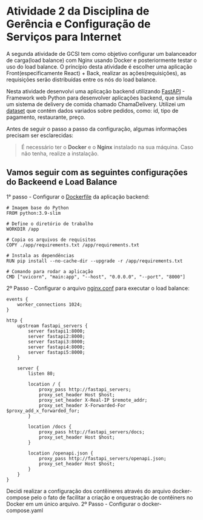 # Atividade 2 da Disciplina de Gerência e Configuração de Serviços para Internet 
A segunda atividade de GCSI tem como objetivo configurar um balanceador de carga(load balance) com Nginx usando Docker e posteriormente testar o uso do load balance. O princípio desta atividade é escolher uma aplicação Front(especificamente React) + Back, realizar as ações(requisições), as requisições serão distribuídas entre os nós do load balance. 

Nesta atividade desenvolvi uma aplicação backend utilizando [FastAPI](https://fastapi.tiangolo.com/) - Framework web Python para desenvolver aplicações backend, que simula um sistema de delivery de comida chamado ChamaDelivery. Utilizei um [dataset](/app/pedidos_delivery.json) que contém dados variados sobre pedidos, como: id, tipo de pagamento, restaurante, preço. 

Antes de seguir o passo a passo da configuração, algumas informações precisam ser esclarecidas: 
> É necessário ter o **Docker** e o **Nginx** instalado na sua máquina. Caso não tenha, realize a instalação. 

## Vamos seguir com as seguintes configurações do Backeend e Load Balance

1° passo - Configurar o [Dockerfile](/Dockerfile) da aplicação backend:
```
# Imagem base do Python
FROM python:3.9-slim

# Define o diretório de trabalho
WORKDIR /app

# Copia os arquivos de requisitos
COPY ./app/requirements.txt /app/requirements.txt

# Instala as dependências
RUN pip install --no-cache-dir --upgrade -r /app/requirements.txt

# Comando para rodar a aplicação
CMD ["uvicorn", "main:app", "--host", "0.0.0.0", "--port", "8000"]
```

2º Passo - Configurar o arquivo [nginx.conf](/nginx/nginx.conf) para executar o load balance:
```
events {
    worker_connections 1024;
}

http {
    upstream fastapi_servers {
        server fastapi1:8000;
        server fastapi2:8000;
        server fastapi3:8000;
        server fastapi4:8000;
        server fastapi5:8000;
    }

    server {
        listen 80;
        
        location / {
            proxy_pass http://fastapi_servers;
            proxy_set_header Host $host;
            proxy_set_header X-Real-IP $remote_addr;
            proxy_set_header X-Forwarded-For $proxy_add_x_forwarded_for;
        }

        location /docs {
            proxy_pass http://fastapi_servers/docs;
            proxy_set_header Host $host;
        }

        location /openapi.json {
            proxy_pass http://fastapi_servers/openapi.json;
            proxy_set_header Host $host;
        }
    }
}
```


Decidi realizar a configuração dos contêineres através do arquivo docker-compose pelo o fato de facilitar a criação e orquestração de contêiners no Docker em um único arquivo. 
2º Passo - Configurar o docker-compose.yaml